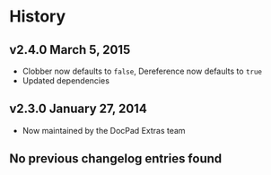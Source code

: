 # History

## v2.4.0 March 5, 2015
- Clobber now defaults to `false`, Dereference now defaults to `true`
- Updated dependencies

## v2.3.0 January 27, 2014
- Now maintained by the DocPad Extras team

## No previous changelog entries found
